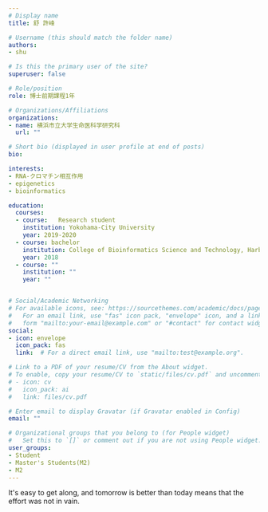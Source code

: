```yaml
---
# Display name
title: 舒 許峰

# Username (this should match the folder name)
authors:
- shu

# Is this the primary user of the site?
superuser: false

# Role/position
role: 博士前期課程1年

# Organizations/Affiliations
organizations:
- name: 横浜市立大学生命医科学研究科
  url: ""

# Short bio (displayed in user profile at end of posts)
bio:

interests:
- RNA-クロマチン相互作用
- epigenetics
- bioinformatics

education:
  courses:
  - course:   Research student
    institution: Yokohama-City University
    year: 2019-2020
  - course: bachelor
    institution: College of Bioinformatics Science and Technology, Harbin Medical University
    year: 2018
  - course: ""
    institution: ""
    year: ""


# Social/Academic Networking
# For available icons, see: https://sourcethemes.com/academic/docs/page-builder/#icons
#   For an email link, use "fas" icon pack, "envelope" icon, and a link in the
#   form "mailto:your-email@example.com" or "#contact" for contact widget.
social:
- icon: envelope
  icon_pack: fas
  link:  # For a direct email link, use "mailto:test@example.org".

# Link to a PDF of your resume/CV from the About widget.
# To enable, copy your resume/CV to `static/files/cv.pdf` and uncomment the lines below.
# - icon: cv
#   icon_pack: ai
#   link: files/cv.pdf

# Enter email to display Gravatar (if Gravatar enabled in Config)
email: ""

# Organizational groups that you belong to (for People widget)
#   Set this to `[]` or comment out if you are not using People widget.
user_groups:
- Student
- Master's Students(M2)
- M2
---
```

 It's easy to get along, and  tomorrow is better than today means that the effort was not in vain.
